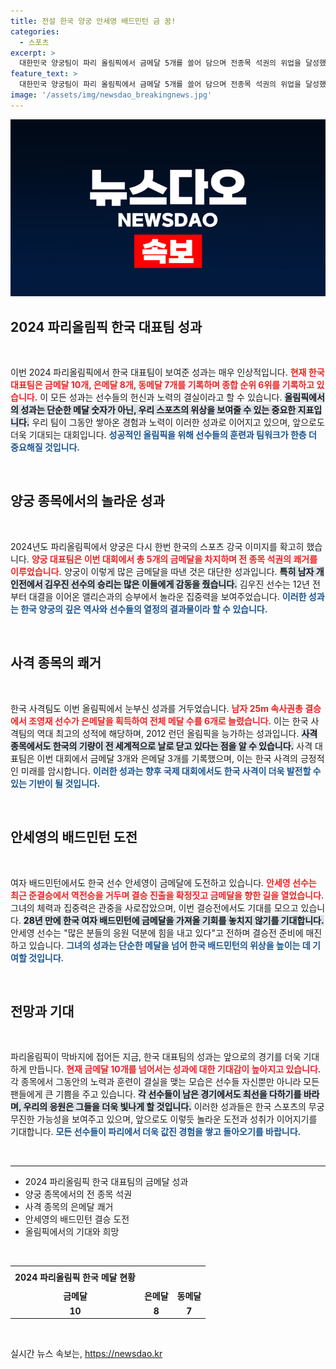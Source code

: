```yaml
---
title: 전설 한국 양궁 안세영 배드민턴 금 꿈!
categories:
  - 스포츠
excerpt: >
  대한민국 양궁팀이 파리 올림픽에서 금메달 5개를 쓸어 담으며 전종목 석권의 위업을 달성했다! 사격도 강세를 보이며 은메달 추가, 금메달 10개로 종합순위 6위를 기록 중. 안세영의 여자 단식 결승도 기대해보자!
feature_text: >
  대한민국 양궁팀이 파리 올림픽에서 금메달 5개를 쓸어 담으며 전종목 석권의 위업을 달성했다! 사격도 강세를 보이며 은메달 추가, 금메달 10개로 종합순위 6위를 기록 중. 안세영의 여자 단식 결승도 기대해보자!
image: '/assets/img/newsdao_breakingnews.jpg'
---
```


<p><img src="/assets/img/newsdao_breakingnews.jpg" alt="ontimetimes 속보" /></p>

<h2 data-ke-size="size26">2024 파리올림픽 한국 대표팀 성과</h2>

<p data-ke-size="size16">&nbsp;</p>

<p>이번 2024 파리올림픽에서 한국 대표팀이 보여준 성과는 매우 인상적입니다. <b><span style="color: #ee2323;">현재 한국 대표팀은 금메달 10개, 은메달 8개, 동메달 7개를 기록하며 종합 순위 6위를 기록하고 있습니다.</span></b> 이 모든 성과는 선수들의 헌신과 노력의 결실이라고 할 수 있습니다. <b><span style="background-color: #21538527;">올림픽에서의 성과는 단순한 메달 숫자가 아닌, 우리 스포츠의 위상을 보여줄 수 있는 중요한 지표입니다.</span></b> 우리 팀이 그동안 쌓아온 경험과 노력이 이러한 성과로 이어지고 있으며, 앞으로도 더욱 기대되는 대회입니다. <b><span style="color: #1a5490;">성공적인 올림픽을 위해 선수들의 훈련과 팀워크가 한층 더 중요해질 것입니다.</span></b> </p>

<p data-ke-size="size16">&nbsp;</p>

<h2 data-ke-size="size26">양궁 종목에서의 놀라운 성과</h2>

<p data-ke-size="size16">&nbsp;</p>

<p>2024년도 파리올림픽에서 양궁은 다시 한번 한국의 스포츠 강국 이미지를 확고히 했습니다. <b><span style="color: #ee2323;">양궁 대표팀은 이번 대회에서 총 5개의 금메달을 차지하며 전 종목 석권의 쾌거를 이루었습니다.</span></b> 양궁이 이렇게 많은 금메달을 따낸 것은 대단한 성과입니다. <b><span style="background-color: #21538527;">특히 남자 개인전에서 김우진 선수의 승리는 많은 이들에게 감동을 줬습니다.</span></b> 김우진 선수는 12년 전부터 대결을 이어온 앨리슨과의 승부에서 놀라운 집중력을 보여주었습니다. <b><span style="color: #1a5490;">이러한 성과는 한국 양궁의 깊은 역사와 선수들의 열정의 결과물이라 할 수 있습니다.</span></b> </p>

<p data-ke-size="size16">&nbsp;</p>

<h2 data-ke-size="size26">사격 종목의 쾌거</h2>

<p data-ke-size="size16">&nbsp;</p>

<p>한국 사격팀도 이번 올림픽에서 눈부신 성과를 거두었습니다. <b><span style="color: #ee2323;">남자 25m 속사권총 결승에서 조영재 선수가 은메달을 획득하여 전체 메달 수를 6개로 늘렸습니다.</span></b> 이는 한국 사격팀의 역대 최고의 성적에 해당하며, 2012 런던 올림픽을 능가하는 성과입니다. <b><span style="background-color: #21538527;">사격 종목에서도 한국의 기량이 전 세계적으로 날로 닫고 있다는 점을 알 수 있습니다.</span></b> 사격 대표팀은 이번 대회에서 금메달 3개와 은메달 3개를 기록했으며, 이는 한국 사격의 긍정적인 미래를 암시합니다. <b><span style="color: #1a5490;">이러한 성과는 향후 국제 대회에서도 한국 사격이 더욱 발전할 수 있는 기반이 될 것입니다.</span></b> </p>

<p data-ke-size="size16">&nbsp;</p>

<h2 data-ke-size="size26">안세영의 배드민턴 도전</h2>

<p data-ke-size="size16">&nbsp;</p>

<p>여자 배드민턴에서도 한국 선수 안세영이 금메달에 도전하고 있습니다. <b><span style="color: #ee2323;">안세영 선수는 최근 준결승에서 역전승을 거두며 결승 진출을 확정짓고 금메달을 향한 길을 열었습니다.</span></b> 그녀의 체력과 집중력은 관중을 사로잡았으며, 이번 결승전에서도 기대를 모으고 있습니다. <b><span style="background-color: #21538527;">28년 만에 한국 여자 배드민턴에 금메달을 가져올 기회를 놓치지 않기를 기대합니다.</span></b> 안세영 선수는 "많은 분들의 응원 덕분에 힘을 내고 있다"고 전하며 결승전 준비에 매진하고 있습니다. <b><span style="color: #1a5490;">그녀의 성과는 단순한 메달을 넘어 한국 배드민턴의 위상을 높이는 데 기여할 것입니다.</span></b> </p>

<p data-ke-size="size16">&nbsp;</p>

<h2 data-ke-size="size26">전망과 기대</h2>

<p data-ke-size="size16">&nbsp;</p>

<p>파리올림픽이 막바지에 접어든 지금, 한국 대표팀의 성과는 앞으로의 경기를 더욱 기대하게 만듭니다. <b><span style="color: #ee2323;">현재 금메달 10개를 넘어서는 성과에 대한 기대감이 높아지고 있습니다.</span></b> 각 종목에서 그동안의 노력과 훈련이 결실을 맺는 모습은 선수들 자신뿐만 아니라 모든 팬들에게 큰 기쁨을 주고 있습니다. <b><span style="background-color: #21538527;">각 선수들이 남은 경기에서도 최선을 다하기를 바라며, 우리의 응원은 그들을 더욱 빛나게 할 것입니다.</span></b> 이러한 성과들은 한국 스포츠의 무궁무진한 가능성을 보여주고 있으며, 앞으로도 이렇듯 놀라운 도전과 성취가 이어지기를 기대합니다. <b><span style="color: #1a5490;">모든 선수들이 파리에서 더욱 값진 경험을 쌓고 돌아오기를 바랍니다.</span></b> </p>

<p data-ke-size="size16">&nbsp;</p>

<hr />

<ul>
    <li>2024 파리올림픽 한국 대표팀의 금메달 성과</li>
    <li>양궁 종목에서의 전 종목 석권</li>
    <li>사격 종목의 은메달 쾌거</li>
    <li>안세영의 배드민턴 결승 도전</li>
    <li>올림픽에서의 기대와 희망</li>
</ul>

<p data-ke-size="size16">&nbsp;</p>

<table style="width: 100%;">
    <tr>
        <td style="text-align: center; height: 30px;"><b>2024 파리올림픽 한국 메달 현황</b></td>
    </tr>
    <tr>
        <td style="text-align: center; height: 17px;"><b>금메달</b></td>
        <td style="text-align: center; height: 17px;"><b>은메달</b></td>
        <td style="text-align: center; height: 17px;"><b>동메달</b></td>
    </tr>
    <tr>
        <td style="text-align: center; height: 17px;"><b>10</b></td>
        <td style="text-align: center; height: 17px;"><b>8</b></td>
        <td style="text-align: center; height: 17px;"><b>7</b></td>
    </tr>
</table>

<p data-ke-size="size16">&nbsp;</p>
실시간 뉴스 속보는, <a href="https://newsdao.kr" rel="dofollow">https://newsdao.kr</a>


